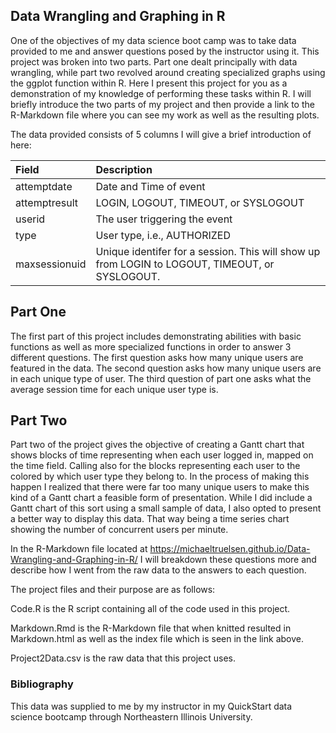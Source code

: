 ## Data Wrangling and Graphing in R

One of the objectives of my data science boot camp was to take data provided to me and answer questions posed by the instructor using it.  This project was broken into two parts.  Part one dealt principally with data wrangling, while part two revolved around creating specialized graphs using the ggplot function within R.  Here I present this project for you as a demonstration of my knowledge of performing these tasks within R.  I will briefly introduce the two parts of my project and then provide a link to the R-Markdown file where you can see my work as well as the resulting plots. 

The data provided consists of 5 columns I will give a brief introduction of here:

| Field         | Description                                                  |
| :------------ | :----------------------------------------------------------- |
| attemptdate   | Date and Time of event                                       |
| attemptresult | LOGIN, LOGOUT, TIMEOUT, or SYSLOGOUT                         |
| userid        | The user triggering the event                                |
| type          | User type, i.e., AUTHORIZED                                  |
| maxsessionuid | Unique identifer for a session. This will show up from LOGIN to LOGOUT, TIMEOUT, or SYSLOGOUT. |

## Part One

The first part of this project includes demonstrating abilities with basic functions as well as more specialized functions in order to answer 3 different questions. The first question asks how many unique users are featured in the data.  The second question asks how many unique users are in each unique type of user. The third question of part one asks what the average session time for each unique user type is. 

## Part Two

Part two of the project gives the objective of creating a Gantt chart that shows blocks of time representing when each user logged in, mapped on the time field.  Calling also for the blocks representing each user to the colored by which user type they belong to.  In the process of making this happen I realized that there were far too many unique users to make this kind of a Gantt chart a feasible form of presentation.  While I did include a Gantt chart of this sort using a small sample of data, I also opted to present a better way to display this data.  That way being a time series chart showing the number of concurrent users per minute.

In the R-Markdown file located at https://michaeltruelsen.github.io/Data-Wrangling-and-Graphing-in-R/ I will breakdown these questions more and describe how I went from the raw data to the answers to each question.

The project files and their purpose are as follows:

Code.R is the R script containing all of the code used in this project.

Markdown.Rmd is the R-Markdown file that when knitted resulted in Markdown.html as well as the index file which is seen in the link above.

Project2Data.csv is the raw data that this project uses.

### Bibliography

This data was supplied to me by my instructor in my QuickStart data science bootcamp through Northeastern Illinois University.





